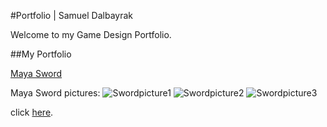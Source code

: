 #Portfolio | Samuel Dalbayrak

 Welcome to my Game Design Portfolio.
 
 ##My Portfolio

 [Maya Sword](https://github.com/Samuelbly/Portfolio/blob/main/SwordJustincasefile.mb)

 Maya Sword pictures:
![Swordpicture1](https://github.com/Samuelbly/Portfolio/assets/90357953/e607bd81-87d8-44db-bfe5-224ce41960b2)
![Swordpicture2](https://github.com/Samuelbly/Portfolio/assets/90357953/d83ba1ea-72cd-4deb-adb9-4cc141f5d21f)
![Swordpicture3](https://github.com/Samuelbly/Portfolio/assets/90357953/2f8766b9-c61d-4967-a2e8-9b4e184597b1)

 
 
 click [here](https://samuelbly.github.io/Portfolio//Portfolio_builds/Game_Design_Portfolio/Portfolio3.html).
